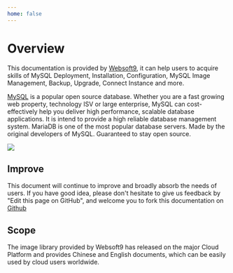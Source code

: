 ```yaml
---
home: false
---
```


# Overview


This documentation is provided by [Websoft9](https://www.websoft9.com/), it can help users to acquire skills of MySQL Deployment, Installation, Configuration, MySQL Image Management, Backup, Upgrade, Connect Instance and more.

[MySQL](https://www.mysql.com/products/community/) is a popular open source database. Whether you are a fast growing web property, technology ISV or large enterprise, MySQL can cost-effectively help you deliver high performance, scalable database applications. It is intend to provide a high reliable database management system. MariaDB is one of the most popular database servers. Made by the original developers of MySQL. Guaranteed to stay open source.

![](http://libs.websoft9.com/Websoft9/DocsPicture/zh/mysql/mysql-mariadb-ui-websoft9.png)

## Improve

This document will continue to improve and broadly absorb the needs of users. If you have good idea, please don't hesitate to give us feedback by "Edit this page on GitHub", and welcome you to fork this documentation on [Github](https://github.com/Websoft9/ansible-mysql)

## Scope

The image library provided by Websoft9 has released on the major Cloud Platform and provides Chinese and English documents, which can be easily used by cloud users worldwide.
